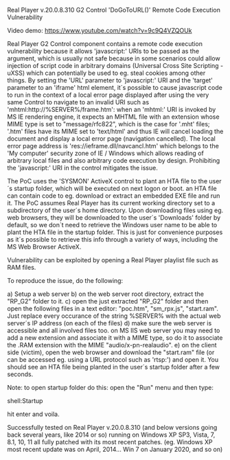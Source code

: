 Real Player v.20.0.8.310 G2 Control 'DoGoToURL()' Remote Code Execution Vulnerability

Video demo: https://www.youtube.com/watch?v=9c9Q4VZQOUk

Real Player G2 Control component contains a remote code execution vulnerability because it allows 'javascript:' URIs to be passed as the argument, which
is usually not safe because in some scenarios could allow injection of script code in arbitrary domains (Universal Cross Site Scripting - uXSS) which can potentially be used to eg. steal cookies among other things.
By setting the 'URL' parameter to 'javascript:' URI and the 'target' parameter to an 'iframe' html element, it´s possible to cause javascript code to run in the context of a local error page displayed after using the very same
Control to navigate to an invalid URI such as 'mhtml:http://%SERVER%/frame.htm': when an 'mhtml:' URI is invoked by MS IE rendering engine, it expects an MHTML file with an extension whose MIME type is set to "message/rfc822", which is the
case for '.mht' files; '.htm' files have its MIME set to 'text/html' and thus IE will cancel loading the document and display a local error page (navigation cancelled). The local error page address is 'res://ieframe.dll/navcancl.htm' which belongs to the
'My computer' security zone of IE / Windows which allows reading of arbitrary local files and also arbitrary code execution by design.
Prohibiting the 'javascript:' URI in the control mitigates the issue.

The PoC uses the 'SYSMON' ActiveX control to plant an HTA file to the user´s startup folder, which will be executed on next logon or boot. an HTA file can contain code to eg. download or extract an embedded EXE file and run it. 
The PoC assumes Real Player has its current working directory set to a subdirectory of the user´s home directory. Upon downloading files using eg. web browsers, they will be downloaded to the user´s 'Downloads' folder by default, so we don´t need to retrieve the Windows user name
to be able to plant the HTA file in the startup folder. This is just for convenience purposes as it´s possible to retrieve this info through a variety of ways, including the MS Web Browser ActiveX. 

Vulnerability can be exploited by opening a Real Player playlist file such as RAM files.

To reproduce the issue, do the following: 

a) Setup a web server
b) on the web server root directory, extract the "RP_G2" folder to it.
c) open the just extracted "RP_G2" folder and then open the following files in a text editor:
"poc.htm", "sm_rpx.js", "start.ram". Just replace every occurance of the string %SERVER% with the actual web server´s IP address (on each of the files)
d) make sure the web server is accessible and all involved files too. on MS IIS web server you may need to add a new extension and associate it with a MIME type, so do it to associate the .RAM extension with the MIME "audio/x-pn-realaudio".
e) on the client side (victim), open the web browser and download the "start.ram" file (or can be accessed eg. using a URL protocol such as 'rtsp:')  and open it. You should see an HTA file being planted in the user´s startup folder after a few seconds.

Note: to open startup folder do this:  open the "Run" menu and then type: 

shell:Startup

hit enter and voila.


Successfully tested on Real Player v.20.0.8.310 (and below versions going back several years, like 2014 or so) running on Windows XP SP3, Vista, 7, 8.1, 10, 11 all fully patched with its most recent patches.
(eg. Windows XP most recent update was on April, 2014... Win 7 on January 2020, and so on)








